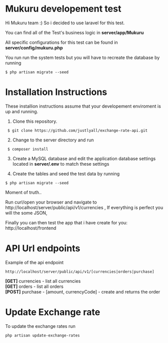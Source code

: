 # Mukuru developement test

Hi Mukuru team :) So i decided to use laravel for this test.

You can find all of the Test's business logic in **server/app/Mukuru**

All specific configurations for this test can be found in **server/config/mukuru.php**

You run run the system tests but you will have to recreate the database by running

```
$ php artisan migrate --seed
```

# Installation Instructions

These installion instructions assume that your developement enviroment is up and running. 


1. Clone this repository. 
```
 $ git clone https://github.com/justlyall/exchange-rate-api.git
```

2. Change to the server directory and run 
```
 $ composer install
```

3. Create a MySQL database and edit the application database settings located in **server/.env** to match these settings

4. Create the tables and seed the test data by running

```
$ php artisan migrate --seed
```

Moment of truth..

Run curl/open your browser and navigate to http://localhost/server/public/api/v1/currencies , If everything is perfect you will the some JSON, 

Finally you can then test the app that i have create for you: http://localhost/frontend

# API Url endpoints

Example of the api endpoint

    http://localhost/server/public/api/v1/[currencies|orders|purchase]

**[GET]**  currencies - list all currencies       
**[GET]**  orders - list all orders      
**[POST]** purchase - [amount, currencyCode] - create and returns the order 
      
  
# Update Exchange rate

To update the exchange rates run 

```
php artisan update-exchange-rates
```
